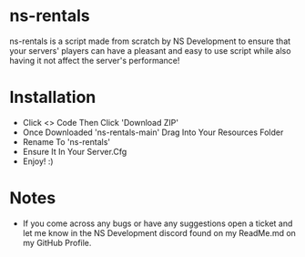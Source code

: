 # ns-rentals
ns-rentals is a script made from scratch by NS Development to ensure that your servers' players can have a pleasant and easy to use script while also having it not affect the server's performance!

# Installation

- Click <> Code Then Click 'Download ZIP'
- Once Downloaded 'ns-rentals-main' Drag Into Your Resources Folder
- Rename To 'ns-rentals'
- Ensure It In Your Server.Cfg
- Enjoy! :)

# Notes

- If you come across any bugs or have any suggestions open a ticket and let me know in the NS Development discord found on my ReadMe.md on my GitHub Profile.
